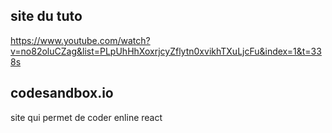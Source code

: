 site du tuto
------------------
https://www.youtube.com/watch?v=no82oluCZag&list=PLpUhHhXoxrjcyZflytn0xvikhTXuLjcFu&index=1&t=338s

codesandbox.io
---------------
site qui permet de coder enline react



